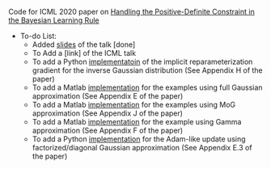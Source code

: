 Code for ICML 2020 paper on [Handling the Positive-Definite Constraint in the Bayesian Learning Rule](https://arxiv.org/abs/2002.10060)

* To-do List:
  * Added [slides](https://github.com/yorkerlin/iBayesLRule/blob/master/slides.pdf) of the talk [done]
  * To Add a [link] of the ICML talk
  * To add a Python [implementatoin](https://github.com/yorkerlin/iBayesLRule/) of the implicit reparameterization gradient for the inverse Gaussian distribution (See Appendix H of the paper)
  * To add a Matlab [implementation](https://github.com/yorkerlin/iBayesLRule/) for the examples using full Gaussian approximation (See Appendix E of the paper)
  * To add a Matlab [implementation](https://github.com/yorkerlin/iBayesLRule/) for the examples using MoG approximation (See Appendix J of the paper)
  * To add a Matlab [implementation](https://github.com/yorkerlin/iBayesLRule/) for the example using Gamma approximation (See Appendix F of the paper)
  * To add a Python [implementation](https://github.com/yorkerlin/iBayesLRule/) for the Adam-like update using factorized/diagonal Gaussian approximation (See Appendix E.3 of the paper)
